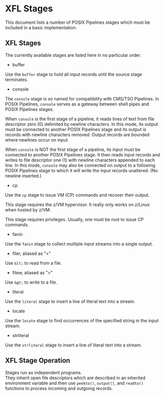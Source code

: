 # XFL Stages

This document lists a number of POSIX Pipelines stages
which must be included in a basic implementation.

## XFL Stages

The currently available stages are listed here in no particular order.


* buffer

Use the `buffer` stage to hold all input records
until the source stage terminates.


* console

The `console` stage is so named for compatibility with CMS/TSO Pipelines.
In POSIX Pipelines, `console` serves as a gateway between shell pipes and POSIX Pipelines stages.

When `console` is the first stage of a pipeline, it reads lines of text from file descriptor zero (0)
delimited by newline characters. In this mode, its output must be connected
to another POSIX Pipelines stage and its output is records with newline characters removed.
Output records are bounded where newlines occur on input.

When `console` is NOT the first stage of a pipeline,
its input must be connected to another POSIX Pipelines stage. It then reads input records
and writes to file descriptor one (1) with newline characters appended to each line.
In this mode, `console` may also be connected on output to a following POSIX Pipelines stage
to which it will write the input records unaltered. (No newline inserted.)


* cp

Use the `cp` stage to issue VM (CP) commands and recover their output.

This stage requires the z/VM hypervisor.
It really only works on z/Linux when hosted by z/VM.

This stage requires privileges. Usually, one must be root to issue CP commands.


* fanin

Use the `fanin` stage to collect multiple input streams
into a single output.


* filer, aliased as "&lt;"

Use `&lt;` to read from a file.


* filew, aliased as "&gt;"

Use `&gt;` to write to a file.


* literal

Use the `literal` stage to insert a line of literal text into a stream.


* locate

Use the `locate` stage to find occurrences of the specified string in the input stream.


* strliteral

Use the `strliteral` stage to insert a line of literal text into a stream.


## XFL Stage Operation

Stages run as independent programs.
<br/>
They inherit open file descriptors which are described in an
inherited environment variable and then use `peekto()`, `output()`,
and `readto()` functions to process incoming and outgoing records.


